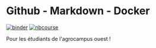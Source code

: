 # Github - Markdown - Docker

[![binder](https://mybinder.org/badge.svg)](https://mybinder.org/v2/gh/pnavaro/agrocampus/master)
[![nbcourse](https://github.com/pnavaro/agrocampus//workflows/nbcourse/badge.svg)](https://pnavaro.github.io/agrocampus)


Pour les étudiants de l'agrocampus ouest !
